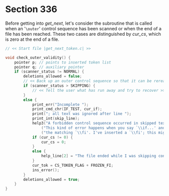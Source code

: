 # Section 336

Before getting into *get_next*, let's consider the subroutine that is called when an '`\outer`' control sequence has been scanned or when the end of a file has been reached.
These two cases are distinguished by *cur_cs*, which is zero at the end of a file.

```c parser/get_next_token.c
// << Start file |get_next_token.c| >>

void check_outer_validity() {
    pointer p; // points to inserted token list
    pointer q; // auxiliary pointer
    if (scanner_status != NORMAL) {
        deletions_allowed = false;
        // << Back up an outer control sequence so that it can be reread >>
        if (scanner_status > SKIPPING) {
            // << Tell the user what has run away and try to recover >>
        }
        else {
            print_err("Incomplete ");
            print_cmd_chr(IF_TEST, cur_if);
            print("; all text was ignored after line ");
            print_int(skip_line);
            help3("A forbidden control sequence occurred in skipped text.")
                ("This kind of error happens when you say `\\if...' and forget")
                ("the matching `\\fi'. I've inserted a `\\fi'; this might work.");
            if (cur_cs != 0) {
                cur_cs = 0;
            }
            else {
                help_line[2] = "The file ended while I was skipping conditional text.";
            }
            cur_tok = CS_TOKEN_FLAG + FROZEN_FI;
            ins_error();
        }
        deletions_allowed = true;
    }
}
```
